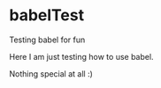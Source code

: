 # babelTest
Testing babel for fun


Here I am just testing how to use babel.

Nothing special at all :)
